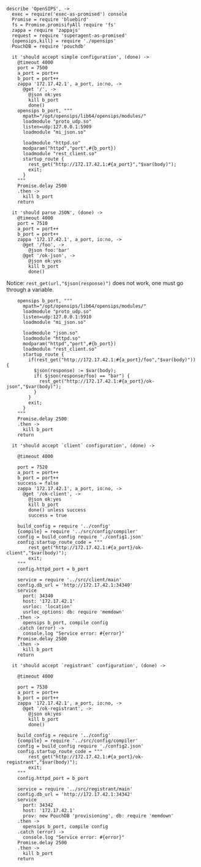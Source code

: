     describe 'OpenSIPS', ->
      exec = require('exec-as-promised') console
      Promise = require 'bluebird'
      fs = Promise.promisifyAll require 'fs'
      zappa = require 'zappajs'
      request = require 'superagent-as-promised'
      {opensips,kill} = require './opensips'
      PouchDB = require 'pouchdb'

      it 'should accept simple configuration', (done) ->
        @timeout 4000
        port = 7500
        a_port = port++
        b_port = port++
        zappa '172.17.42.1', a_port, io:no, ->
          @get '/', ->
            @json ok:yes
            kill b_port
            done()
        opensips b_port, """
          mpath="/opt/opensips/lib64/opensips/modules/"
          loadmodule "proto_udp.so"
          listen=udp:127.0.0.1:5909
          loadmodule "mi_json.so"

          loadmodule "httpd.so"
          modparam("httpd","port",#{b_port})
          loadmodule "rest_client.so"
          startup_route {
            rest_get("http://172.17.42.1:#{a_port}","$var(body)");
            exit;
          }
        """
        Promise.delay 2500
        .then ->
          kill b_port
        return

      it 'should parse JSON', (done) ->
        @timeout 4000
        port = 7510
        a_port = port++
        b_port = port++
        zappa '172.17.42.1', a_port, io:no, ->
          @get '/foo', ->
            @json foo:'bar'
          @get '/ok-json', ->
            @json ok:yes
            kill b_port
            done()

Notice: `rest_get(url,"$json(response)")` does not work, one must go through a variable.

        opensips b_port, """
          mpath="/opt/opensips/lib64/opensips/modules/"
          loadmodule "proto_udp.so"
          listen=udp:127.0.0.1:5910
          loadmodule "mi_json.so"

          loadmodule "json.so"
          loadmodule "httpd.so"
          modparam("httpd","port",#{b_port})
          loadmodule "rest_client.so"
          startup_route {
            if(rest_get("http://172.17.42.1:#{a_port}/foo","$var(body)")) {
              $json(response) := $var(body);
              if( $json(response/foo) == "bar") {
                rest_get("http://172.17.42.1:#{a_port}/ok-json","$var(body)");
              }
            }
            exit;
          }
        """
        Promise.delay 2500
        .then ->
          kill b_port
        return

      it 'should accept `client` configuration', (done) ->

        @timeout 4000

        port = 7520
        a_port = port++
        b_port = port++
        success = false
        zappa '172.17.42.1', a_port, io:no, ->
          @get '/ok-client', ->
            @json ok:yes
            kill b_port
            done() unless success
            success = true

        build_config = require '../config'
        {compile} = require '../src/config/compiler'
        config = build_config require './config1.json'
        config.startup_route_code = """
            rest_get("http://172.17.42.1:#{a_port}/ok-client","$var(body)");
            exit;
        """
        config.httpd_port = b_port

        service = require '../src/client/main'
        config.db_url = 'http://172.17.42.1:34340'
        service
          port: 34340
          host: '172.17.42.1'
          usrloc: 'location'
          usrloc_options: db: require 'memdown'
        .then ->
          opensips b_port, compile config
        .catch (error) ->
          console.log "Service error: #{error}"
        Promise.delay 2500
        .then ->
          kill b_port
        return

      it 'should accept `registrant` configuration', (done) ->

        @timeout 4000

        port = 7530
        a_port = port++
        b_port = port++
        zappa '172.17.42.1', a_port, io:no, ->
          @get '/ok-registrant', ->
            @json ok:yes
            kill b_port
            done()

        build_config = require '../config'
        {compile} = require '../src/config/compiler'
        config = build_config require './config2.json'
        config.startup_route_code = """
            rest_get("http://172.17.42.1:#{a_port}/ok-registrant","$var(body)");
            exit;
        """
        config.httpd_port = b_port

        service = require '../src/registrant/main'
        config.db_url = 'http://172.17.42.1:34342'
        service
          port: 34342
          host: '172.17.42.1'
          prov: new PouchDB 'provisioning', db: require 'memdown'
        .then ->
          opensips b_port, compile config
        .catch (error) ->
          console.log "Service error: #{error}"
        Promise.delay 2500
        .then ->
          kill b_port
        return
